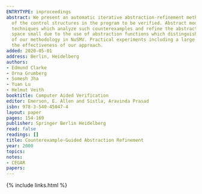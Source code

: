 ```yaml
---
ENTRYTYPE: inproceedings
abstract: We present an automatic iterative abstraction-refinement methodology in which the initial abstract model is generated by an automatic analysis
  of the control structures in the program to be verified. Abstract models may admit erroneous (or ``spurious'') counterexamples. We devise new symbolic
  techniques which analyze such counterexamples and refine the abstract model correspondingly. The refinement algorithm keeps the size of the abstract state
  space small due to the use of abstraction functions which distinguish many degrees of abstraction for each program variable. We describe an implementation
  of our methodology in NuSMV. Practical experiments including a large Fujitsu IP core design with about 500 latches and 10000 lines of SMV code confirm
  the effectiveness of our approach.
added: 2020-05-01
address: Berlin, Heidelberg
authors:
- Edmund Clarke
- Orna Grumberg
- Somesh Jha
- Yuan Lu
- Helmut Veith
booktitle: Computer Aided Verification
editor: Emerson, E. Allen and Sistla, Aravinda Prasad
isbn: 978-3-540-45047-4
layout: paper
pages: 154-169
publisher: Springer Berlin Heidelberg
read: false
readings: []
title: Counterexample-Guided Abstraction Refinement
year: 2000
topics:
notes:
- CEGAR
papers:
---
```


{% include links.html %}
